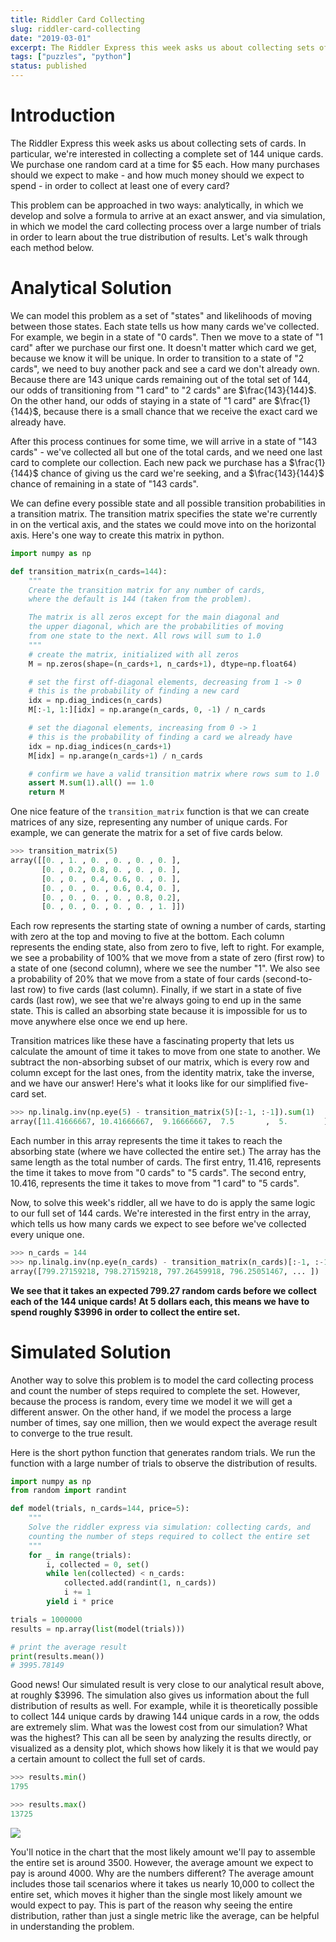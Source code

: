 ```yaml
---
title: Riddler Card Collecting
slug: riddler-card-collecting
date: "2019-03-01"
excerpt: The Riddler Express this week asks us about collecting sets of cards. In particular, we're interested in collecting a complete set of 144 unique cards. We purchase one random card at a time for $5 each. How many purchases should we expect to make - and how much money should we expect to spend - in order to collect at least one of every card?
tags: ["puzzles", "python"]
status: published
---
```


# Introduction

The Riddler Express this week asks us about collecting sets of cards. In particular, we're interested in collecting a complete set of 144 unique cards. We purchase one random card at a time for $5 each. How many purchases should we expect to make - and how much money should we expect to spend - in order to collect at least one of every card?

This problem can be approached in two ways: analytically, in which we develop and solve a formula to arrive at an exact answer, and via simulation, in which we model the card collecting process over a large number of trials in order to learn about the true distribution of results. Let's walk through each method below.

# Analytical Solution

We can model this problem as a set of "states" and likelihoods of moving between those states. Each state tells us how many cards we've collected. For example, we begin in a state of "0 cards". Then we move to a state of "1 card" after we purchase our first one. It doesn't matter which card we get, because we know it will be unique. In order to transition to a state of "2 cards", we need to buy another pack and see a card we don't already own. Because there are 143 unique cards remaining out of the total set of 144, our odds of transitioning from "1 card" to "2 cards" are $\frac{143}{144}$. On the other hand, our odds of staying in a state of "1 card" are $\frac{1}{144}$, because there is a small chance that we receive the exact card we already have.

After this process continues for some time, we will arrive in a state of "143 cards" - we've collected all but one of the total cards, and we need one last card to complete our collection. Each new pack we purchase has a $\frac{1}{144}$ chance of giving us the card we're seeking, and a $\frac{143}{144}$ chance of remaining in a state of "143 cards".

We can define every possible state and all possible transition probabilities in a transition matrix. The transition matrix specifies the state we're currently in on the vertical axis, and the states we could move into on the horizontal axis. Here's one way to create this matrix in python.

```python
import numpy as np

def transition_matrix(n_cards=144):
    """
    Create the transition matrix for any number of cards,
    where the default is 144 (taken from the problem).

    The matrix is all zeros except for the main diagonal and
    the upper diagonal, which are the probabilities of moving
    from one state to the next. All rows will sum to 1.0
    """
    # create the matrix, initialized with all zeros
    M = np.zeros(shape=(n_cards+1, n_cards+1), dtype=np.float64)

    # set the first off-diagonal elements, decreasing from 1 -> 0
    # this is the probability of finding a new card
    idx = np.diag_indices(n_cards)
    M[:-1, 1:][idx] = np.arange(n_cards, 0, -1) / n_cards

    # set the diagonal elements, increasing from 0 -> 1
    # this is the probability of finding a card we already have
    idx = np.diag_indices(n_cards+1)
    M[idx] = np.arange(n_cards+1) / n_cards

    # confirm we have a valid transition matrix where rows sum to 1.0
    assert M.sum(1).all() == 1.0
    return M
```

One nice feature of the `transition_matrix` function is that we can create matrices of any size, representing any number of unique cards. For example, we can generate the matrix for a set of five cards below.

```python
>>> transition_matrix(5)
array([[0. , 1. , 0. , 0. , 0. , 0. ],
       [0. , 0.2, 0.8, 0. , 0. , 0. ],
       [0. , 0. , 0.4, 0.6, 0. , 0. ],
       [0. , 0. , 0. , 0.6, 0.4, 0. ],
       [0. , 0. , 0. , 0. , 0.8, 0.2],
       [0. , 0. , 0. , 0. , 0. , 1. ]])
```

Each row represents the starting state of owning a number of cards, starting with zero at the top and moving to five at the bottom. Each column represents the ending state, also from zero to five, left to right. For example, we see a probability of 100% that we move from a state of zero (first row) to a state of one (second column), where we see the number "1". We also see a probability of 20% that we move from a state of four cards (second-to-last row) to five cards (last column). Finally, if we start in a state of five cards (last row), we see that we're always going to end up in the same state. This is called an absorbing state because it is impossible for us to move anywhere else once we end up here.

Transition matrices like these have a fascinating property that lets us calculate the amount of time it takes to move from one state to another. We subtract the non-absorbing subset of our matrix, which is every row and column except for the last ones, from the identity matrix, take the inverse, and we have our answer! Here's what it looks like for our simplified five-card set.

```python
>>> np.linalg.inv(np.eye(5) - transition_matrix(5)[:-1, :-1]).sum(1)
array([11.41666667, 10.41666667,  9.16666667,  7.5       ,  5.        ])
```

Each number in this array represents the time it takes to reach the absorbing state (where we have collected the entire set.) The array has the same length as the total number of cards. The first entry, 11.416, represents the time it takes to move from "0 cards" to "5 cards". The second entry, 10.416, represents the time it takes to move from "1 card" to "5 cards".

Now, to solve this week's riddler, all we have to do is apply the same logic to our full set of 144 cards. We're interested in the first entry in the array, which tells us how many cards we expect to see before we've collected every unique one.

```python
>>> n_cards = 144
>>> np.linalg.inv(np.eye(n_cards) - transition_matrix(n_cards)[:-1, :-1]).sum(1)
array([799.27159218, 798.27159218, 797.26459918, 796.25051467, ... ])
```

**We see that it takes an expected 799.27 random cards before we collect each of the 144 unique cards! At 5 dollars each, this means we have to spend roughly $3996 in order to collect the entire set.**

# Simulated Solution

Another way to solve this problem is to model the card collecting process and count the number of steps required to complete the set. However, because the process is random, every time we model it we will get a different answer. On the other hand, if we model the process a large number of times, say one million, then we would expect the average result to converge to the true result.

Here is the short python function that generates random trials. We run the function with a large number of trials to observe the distribution of results.

```python
import numpy as np
from random import randint

def model(trials, n_cards=144, price=5):
    """
    Solve the riddler express via simulation: collecting cards, and
    counting the number of steps required to collect the entire set
    """
    for _ in range(trials):
        i, collected = 0, set()
        while len(collected) < n_cards:
            collected.add(randint(1, n_cards))
            i += 1
        yield i * price

trials = 1000000
results = np.array(list(model(trials)))

# print the average result
print(results.mean())
# 3995.78149
```

Good news! Our simulated result is very close to our analytical result above, at roughly $3996. The simulation also gives us information about the full distribution of results as well. For example, while it is theoretically possible to collect 144 unique cards by drawing 144 unique cards in a row, the odds are extremely slim. What was the lowest cost from our simulation? What was the highest? This can all be seen by analyzing the results directly, or visualized as a density plot, which shows how likely it is that we would pay a certain amount to collect the full set of cards.

```python
>>> results.min()
1795

>>> results.max()
13725
```

<img src="/img/riddler-card-collecting.png">

You'll notice in the chart that the most likely amount we'll pay to assemble the entire set is around 3500. However, the average amount we expect to pay is around 4000. Why are the numbers different? The average amount includes those tail scenarios where it takes us nearly 10,000 to collect the entire set, which moves it higher than the single most likely amount we would expect to pay. This is part of the reason why seeing the entire distribution, rather than just a single metric like the average, can be helpful in understanding the problem.
